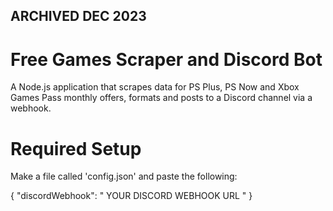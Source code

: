 ## ARCHIVED DEC 2023

# Free Games Scraper and Discord Bot
A Node.js application that scrapes data for PS Plus, PS Now and Xbox Games Pass monthly offers, formats and posts to a Discord channel via a webhook.


# Required Setup
Make a file called 'config.json' and paste the following:

{
  "discordWebhook": " YOUR DISCORD WEBHOOK URL "
}
